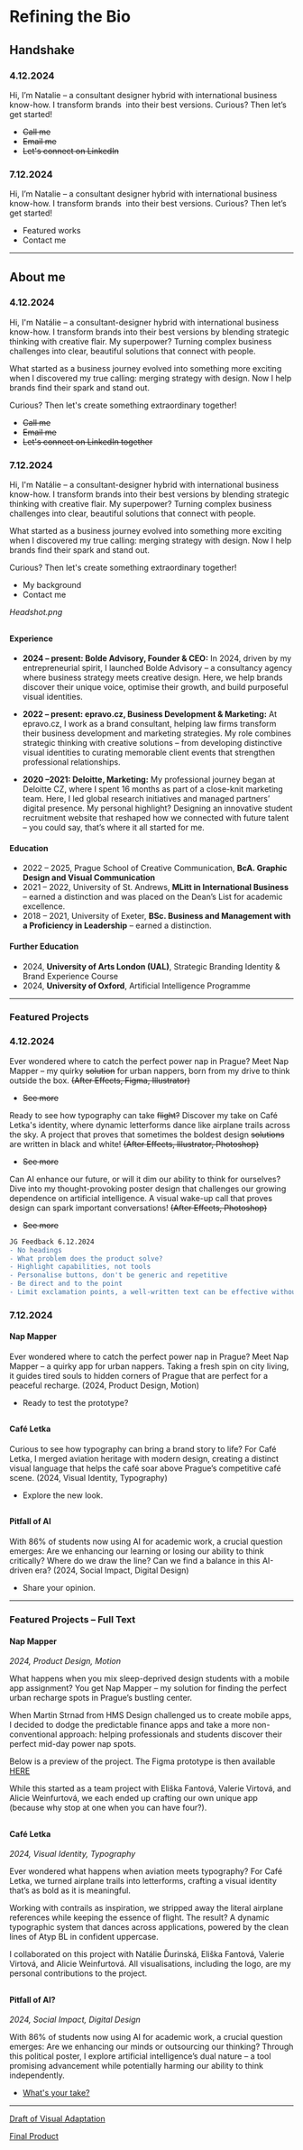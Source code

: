 # Refining the Bio

## Handshake
### 4.12.2024
Hi, I’m Natalie – a consultant designer hybrid with international business know-how. I transform brands  into their best versions. 
Curious? Then let’s get started!
- ~~Call me~~
- ~~Email me~~
- ~~Let's connect on LinkedIn~~

### 7.12.2024
Hi, I’m Natalie – a consultant designer hybrid with international business know-how. I transform brands  into their best versions. 
Curious? Then let’s get started!
- Featured works
- Contact me

---

## About me
### 4.12.2024
Hi, I'm Natálie – a consultant-designer hybrid with international business know-how. I transform brands into their best versions by blending strategic thinking with creative flair. My superpower? Turning complex business challenges into clear, beautiful solutions that connect with people.

What started as a business journey evolved into something more exciting when I discovered my true calling: merging strategy with design. Now I help brands find their spark and stand out.

Curious? Then let's create something extraordinary together!
- ~~Call me~~
- ~~Email me~~
- ~~Let's connect on LinkedIn together~~



### 7.12.2024
Hi, I'm Natálie – a consultant-designer hybrid with international business know-how. I transform brands into their best versions by blending strategic thinking with creative flair. My superpower? Turning complex business challenges into clear, beautiful solutions that connect with people.

What started as a business journey evolved into something more exciting when I discovered my true calling: merging strategy with design. Now I help brands find their spark and stand out.

Curious? Then let's create something extraordinary together!
- My background
- Contact me

*Headshot.png*

##

#### Experience
- **2024 – present: Bolde Advisory, Founder & CEO:** In 2024, driven by my entrepreneurial spirit, I launched Bolde Advisory – a consultancy agency where business strategy meets creative design. Here, we help brands discover their unique voice, optimise their growth, and build purposeful visual identities.
  
- **2022 – present: epravo.cz, Business Development & Marketing:** At epravo.cz, I work as a brand consultant, helping law firms transform their business development and marketing strategies. My role combines strategic thinking with creative solutions – from developing distinctive visual identities to curating memorable client events that strengthen professional relationships.
  
- **2020 –2021: Deloitte, Marketing:** My professional journey began at Deloitte CZ, where I spent 16 months as part of a close-knit marketing team. Here, I led global research initiatives and managed partners’ digital presence. My personal highlight? Designing an innovative student recruitment website that reshaped how we connected with future talent – you could say, that’s where it all started for me.

#### Education
- 2022 – 2025, Prague School of Creative Communication, **BcA. Graphic Design and Visual Communication**
- 2021 – 2022, University of St. Andrews, **MLitt in International Business** – earned a distinction and was placed on the Dean’s List for academic excellence.
- 2018 – 2021, University of Exeter, **BSc. Business and Management with a Proficiency in Leadership** – earned a distinction.

#### Further Education
- 2024, **University of Arts London (UAL)**, Strategic Branding Identity & Brand Experience Course
- 2024, **University of Oxford**, Artificial Intelligence Programme

---

### Featured Projects
### 4.12.2024
Ever wondered where to catch the perfect power nap in Prague? Meet Nap Mapper – my quirky ~~solution~~ for urban nappers, born from my drive to think outside the box. ~~(After Effects, Figma, Illustrator)~~
- ~~See more~~



Ready to see how typography can take ~~flight?~~ Discover my take on Café Letka's identity, where dynamic letterforms dance like airplane trails across the sky. A project that proves that sometimes the boldest design ~~solutions~~ are written in black and white! ~~(After Effects, Illustrator, Photoshop)~~
- ~~See more~~



Can AI enhance our future, or will it dim our ability to think for ourselves? Dive into my thought-provoking poster design that challenges our growing dependence on artificial intelligence. A visual wake-up call that proves design can spark important conversations! ~~(After Effects, Photoshop)~~
- ~~See more~~

```diff -
JG Feedback 6.12.2024
- No headings
- What problem does the product solve?
- Highlight capabilities, not tools
- Personalise buttons, don't be generic and repetitive
- Be direct and to the point
- Limit exclamation points, a well-written text can be effective without them
```

### 7.12.2024 
#### Nap Mapper
Ever wondered where to catch the perfect power nap in Prague? Meet Nap Mapper – a quirky app for urban nappers. Taking a fresh spin on city living, it guides tired souls to hidden corners of Prague that are perfect for a peaceful recharge. (2024, Product Design, Motion)
- Ready to test the prototype?

##

#### Café Letka
Curious to see how typography can bring a brand story to life? For Café Letka, I merged aviation heritage with modern design, creating a distinct visual language that helps the café soar above Prague’s competitive café scene. (2024, Visual Identity, Typography)
- Explore the new look.

##

#### Pitfall of AI
With 86% of students now using AI for academic work, a crucial question emerges: Are we enhancing our learning or losing our ability to think critically? Where do we draw the line? Can we find a balance in this AI-driven era? (2024, Social Impact, Digital Design)
- Share your opinion.

---

### Featured Projects – Full Text
#### Nap Mapper
*2024, Product Design, Motion*

What happens when you mix sleep-deprived design students with a mobile app assignment? You get Nap Mapper – my solution for finding the perfect urban recharge spots in Prague’s bustling center.

When Martin Strnad from HMS Design challenged us to create mobile apps, I decided to dodge the predictable finance apps and take a more non-conventional approach: helping professionals and students discover their perfect mid-day power nap spots.

Below is a preview of the project. The Figma prototype is then available [HERE](https://www.figma.com/proto/VSVkqaB53q1ffSdXW7h4rP/Napper-Mapper?page-id=0%3A1&node-id=0-300&node-type=canvas&viewport=665%2C343%2C0.23&t=0I2By8edgqKl7rRn-1&scaling=min-zoom&content-scaling=fixed&starting-point-node-id=0%3A300)

While this started as a team project with Eliška Fantová, Valerie Virtová, and Alicie Weinfurtová, we each ended up crafting our own unique app (because why stop at one when you can have four?).

##

#### Café Letka
*2024, Visual Identity, Typography*

Ever wondered what happens when aviation meets typography? For Café Letka, we turned airplane trails into letterforms, crafting a visual identity that’s as bold as it is meaningful.

Working with contrails as inspiration, we stripped away the literal airplane references while keeping the essence of flight. The result? A dynamic typographic system that dances across applications, powered by the clean lines of Atyp BL in confident uppercase.

I collaborated on this project with Natálie Ďurinská, Eliška Fantová, Valerie Virtová, and Alicie Weinfurtová. All visualisations, including the logo, are my personal contributions to the project.

##

#### Pitfall of AI?
*2024, Social Impact, Digital Design*

With 86% of students now using AI for academic work, a crucial question emerges: Are we enhancing our minds or outsourcing our thinking? Through this political poster, I explore artificial intelligence’s dual nature – a tool promising advancement while potentially harming our ability to think independently.
- [What's your take?](https://miro.com/app/board/uXjVL6R-yQM=/)

---

[Draft of Visual Adaptation](https://www.figma.com/proto/5C6bpVZioGUwDy9LyoCCql/English-Class-Project?page-id=0%3A1&node-id=1-3&node-type=frame&viewport=295%2C157%2C0.15&t=IVD5nFRedZFT1lE6-1&scaling=scale-down-width&content-scaling=fixed&starting-point-node-id=1%3A3)

[Final Product](nchocholova.com)



